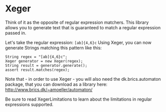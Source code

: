 # Xeger #

Think of it as the opposite of regular expression matchers. This library allows you to generate text that is guaranteed to match a regular expression passed in.

Let's take the regular expression:
`[ab]{4,6}c`
Using Xeger, you can now generate Strings matching this pattern like this:

```
String regex = "[ab]{4,6}c";
Xeger generator = new Xeger(regex);
String result = generator.generate();
assert result.matches(regex);
```

Note that - in order to use Xeger - you will also need the dk.brics.automaton package, that you can download as a library here: http://www.brics.dk/~amoeller/automaton/

Be sure to read XegerLimitations to learn about the limitations in regular expressions supported.